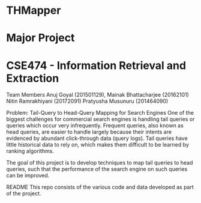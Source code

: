 # THMapper
# Major Project
# CSE474 - Information Retrieval and Extraction

Team Members
Anuj Goyal (201501129),
Mainak Bhattacharjee (20162101)
Nitin Ramrakhiyani (20172091)
Pratyusha Musunuru (201464090)

Problem: Tail-Query to Head-Query Mapping for Search Engines
One of the biggest challenges for commercial search engines is handling tail queries or queries which occur very infrequently. Frequent queries, also known as head queries, are easier to handle largely because their intents are evidenced by abundant click-through data (query logs). Tail queries have little historical data to rely on, which makes them difficult to be learned by ranking algorithms.

The goal of this project is to develop techniques to map tail queries to head queries, such that the performance of the search engine on such queries can be improved.

README
This repo consists of the various code and data developed as part of the project.
